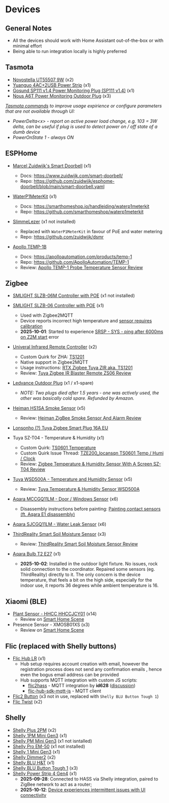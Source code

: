 # Devices

## General Notes

- All the devices should work with Home Assistant out-of-the-box or with minimal effort
- Being able to run integration locally is highly preferred

## Tasmota

- [Novostella UT55507 9W](https://templates.blakadder.com/novostella_UT55507.html) (x2)
- [Yuanguo 4AC+2USB Power Strip](https://templates.blakadder.com/yuanguo_4AC_2USB.html) (x1)
- [Gosund SP111 v1.4 Power Monitoring Plug (SP111 v1.4)](https://templates.blakadder.com/gosund_SP111_v1_4) (x1)
- [Nous A6T Power Monitoring Outdoor Plug](https://templates.blakadder.com/nous_A6T.html) (x3)

*[Tasmota commands](https://tasmota.github.io/docs/Commands/#control) to improve usage expirience or configure parameters that are not available through UI:*

- *PowerDelta\<x>  - report on active power load change, e.g. 103 = 3W delta, can be useful if plug is used to detect power on / off state of a dumb device*
- *PowerOnState 1 - always ON*

## ESPHome

- [Marcel Zuidwijk's Smart Doorbell](https://www.zuidwijk.com/product/smart-doorbell/) (x1)
  - Docs: <https://www.zuidwijk.com/smart-doorbell/>
  - Repo: <https://github.com/zuidwijk/esphome-doorbell/blob/main/smart-doorbell.yaml>

- [WaterP1MeterKit](https://waterp1meterkit.nl/) (x1)
  - Docs: <https://smarthomeshop.io/handleiding/waterp1meterkit>
  - Repo: <https://github.com/smarthomeshop/waterp1meterkit>
- [SlimmeLezer](https://www.zuidwijk.com/product/slimmelezer-plus/) (x1 not installed)
  - Replaced with `WaterP1MeterKit` in favour of PoE and water metering
  - Repo: <https://github.com/zuidwijk/dsmr>
- [Apollo TEMP-1B](https://apolloautomation.com/products/temp-1)
  - Docs: <https://apolloautomation.com/products/temp-1>
  - Repo: <https://github.com/ApolloAutomation/TEMP-1>
  - Review: [Apollo TEMP-1 Probe Temperature Sensor Review](https://smarthomescene.com/reviews/apollo-temp-1-probe-temperature-sensor-review/)

## Zigbee

- [SMLIGHT SLZB-06M Controller with POE](https://smlight.tech/product/slzb-06m/) (x1 not installed)

- [SMLIGHT SLZB-06 Controller with POE](https://smlight.tech/product/slzb-06/) (x1)
  - Used with Zigbee2MQTT
  - Device reports incorrect high temperature and [sensor requires calibration](https://support.smlight.tech/supportcenter/public/en/blog/high_temp)
  - **2025-10-01**: Started to experience [SRSP - SYS - ping after 6000ms on Z2M start](https://support.smlight.tech/supportcenter/public/en/blog/sys_ping_6000) error

- [Univeral Infrared Remote Controller](https://zigbee.blakadder.com/Moes_UFO-R11.html) (x2)
  - Custom Quirk for ZHA: [TS1201](https://github.com/ferehcarb/zha-device-handlers/blob/dev/zhaquirks/tuya/ts1201.py)
  - Native support in Zigbee2MQTT
  - Usage instructions: [RTX Zigbee Tuya ZIR aka. TS1201](https://github.com/zigpy/zha-device-handlers/issues/1687)
  - Review: [Tuya Zigbee IR Blaster Remote ZS06 Review](https://smarthomescene.com/reviews/tuya-zigbee-infrared-ir-remote-zs06-review/)
- [Ledvance Outdoor Plug](https://zigbee.blakadder.com/Ledvance_4058075729322.html) (x1 / x1-spare)
  - *NOTE: Two plugs died after 1.5 years - one was actively used, the other was basically cold spare. Refunded by Amazon.*  
- [Heiman HS1SA Smoke Sensor](https://zigbee.blakadder.com/Heiman_HS1SA.html) (x5)
  - Review: [Heiman ZigBee Smoke Sensor And Alarm Review](https://smarthomescene.com/reviews/heiman-zigbee-smoke-sensor-and-alarm-review/)
- [Lonsonho (?) Tuya Zigbee Smart Plug 16A EU](https://zigbee.blakadder.com/Lonsonho_TS0121.html)
- Tuya SZ-T04 - Temperature & Humidity (x1)
  - Custom Quirk: [TS0601 Temperature](https://github.com/jacekk015/zha_quirks/blob/main/ts0601_temperature.py)
  - Custom Quirk Issue Thread: [TZE200_locansqn TS0601 Temp / Humi / Clock](https://github.com/zigpy/zha-device-handlers/issues/1286)
  - Review: [Zigbee Temperature & Humidity Sensor With A Screen SZ-T04 Review](https://smarthomescene.com/reviews/zigbee-temperature-humidity-sensor-with-a-screen-sz-t04-review/)
- [Tuya WSD500A - Temperature and Humidity Sensor](https://zigbee.blakadder.com/Tuya_WSD500A.html) (x5)
  - Review: [Tuya Temperature & Humidity Sensor WSD500A](https://smarthomescene.com/reviews/tuya-temperature-humidity-sensor-wsd500a/)
- [Aqara MCCGQ11LM - Door / Windows Sensor](https://zigbee.blakadder.com/Aqara_MCCGQ11LM.html) (x6)
  - Disassembly instructions before painting: [Painting contact sensors (ft. Aqara E1 disassembly)](https://community.home-assistant.io/t/hhi-painting-contact-sensors-ft-aqara-e1-disassembly/401704)
- [Aqara SJCGQ11LM - Water Leak Sensor](https://zigbee.blakadder.com/Aqara_SJCGQ11LM.html) (x6)
- [ThirdReality Smart Soil Moisture Sensor](https://www.zigbee2mqtt.io/devices/3RSM0147Z.html) (x3)
  - Review: [ThirdReality Smart Soil Moisture Sensor Review](https://smarthomescene.com/reviews/thirdreality-smart-soil-moisture-sensor-review/)
- [Aqara Bulb T2 E27](https://www.zigbee2mqtt.io/devices/T2_E27.html) (x1)
  - **2025-10-02**: Installed in the outdoor light fixture. No issues, rock solid connection to the coordinator. Repaired some sensors (eg. ThirdReality) directly to it. The only concern is the device temperature, that feels a bit on the high side, especially for the indoor use, it reports 36 degrees while ambient temperature is 16.

## Xiaomi (BLE)

- [Plant Sensor - HHCC HHCCJCY01](https://esphome.io/components/sensor/xiaomi_ble.html?fbclid=IwZXh0bgNhZW0CMTAAAR38jsIqiCFlHGqq2riR1D2kFn9CKpR2cV1XfjHqSVYGuj0uJQwKFP6W2Gc_aem_t7kL8tHXd7t1HfHCv7Mosw#hhccjcy01) (x14)
  - Review on [Smart Home Scene](https://smarthomescene.com/reviews/xiaomi-miflora-plant-sensor-tuya-version-hhccjcy10-review/)
- Presence Sensor - XMOSB01XS (x3)
  - Review on [Smart Home Scene](https://smarthomescene.com/reviews/xiaomi-battery-ble-occupancy-sensor-review/)

## Flic (replaced with Shelly buttons)

- [Flic Hub LR](https://flic.io/shop/flic-hub-lr) (x1)
  - Hub setup requires account creation with email, however the registration process does not send any
    confirmation emails , hence even the bogus email address can be provided
  - Hub supports MQTT integration with custom JS scripts:
    - [flic2hass](https://github.com/id628/flic2hass) - MQTT integration by **id628** ([discussion](https://community.home-assistant.io/t/direct-flic-button-via-flic-hub-mqtt-integration-cloudless/553108))
    - [flic-hub-sdk-mqtt-js](https://github.com/50ButtonsEach/flic-hub-sdk-mqtt-js) - MQTT client
- [Flic2 Button](https://flic.io/flic2) (x3 not in use, replaced with `Shelly BLU Button Tough 1`)
- [Flic Twist](https://flic.io/twist) (x2)

## Shelly

- [Shelly Plus 2PM](https://www.shelly.com/en-nl/products/product-overview/shelly-plus-2-pm) (x2)
- [Shelly 1PM Mini Gen3](https://www.shelly.com/en-nl/products/product-overview/shelly-1-pm-mini-gen3) (x1)
- [Shelly PM Mini Gen3](https://www.shelly.com/products/shelly-pm-mini-gen3) (x1 not isntalled)
- [Shelly Pro EM-50](https://www.shelly.com/products/shelly-pro-em-50) (x1 not installed)
- [Shelly 1 Mini Gen3](https://www.shelly.com/en/products/shop/shelly-1-mini-gen-3) (x1)
- [Shelly Dimmer2](https://www.shelly.com/en/products/shop/shelly-dimmer2) (x2)
- [Shelly BLU H&T](https://www.shelly.com/en-nl/products/product-overview/shelly-blu-h-and-t) (x1)
- [Shelly BLU Button Tough 1](https://www.shelly.com/en-nl/products/product-overview/shelly-blu-button-tough-1-matte-black) (x3)
- [Shelly Power Strip 4 Gen4](https://www.shelly.com/products/shelly-power-strip-4-gen4) (x1)
  - **2025-09-28**: Connected to HASS via Shelly integration, paired to ZigBee network to act as a router;
  - **2025-10-12**: [Device experiences intermittent issues with UI connectivity](/docs/tests/shelly-power-strip-4-gen4.md)
